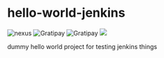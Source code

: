 # hello-world-jenkins

<p>
<img src="http://badges.conductor.com/nexus/v/http/nexus-write.battery-park.conductor.com/releases/conductor-test/hello-world-jenkins.svg" alt="nexus">

<img src="http://shields.conductor.com/nexus/v/http/nexus-write.battery-park.conductor.com/releases/conductor-test/hello-world-jenkins.svg" alt="Gratipay">

<img src="http://52.201.255.146/nexus/v/http/nexus-write.battery-park.conductor.com/releases/conductor-test/hello-world-jenkins.svg" alt="Gratipay">

<img src="http://thenewcode.com/assets/images/thumbnails/homer-simpson.svg">

</p>

dummy hello world project for testing jenkins things
